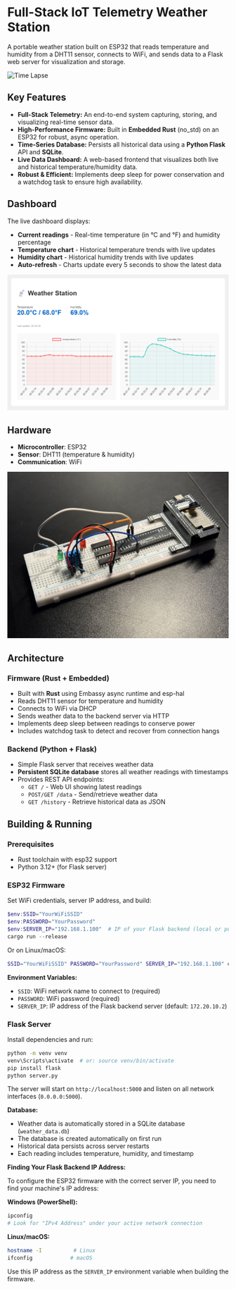 # Full-Stack IoT Telemetry Weather Station

A portable weather station built on ESP32 that reads temperature and humidity from a DHT11 sensor, connects to WiFi, and sends data to a Flask web server for visualization and storage.

![Time Lapse](timelapse.gif)

## Key Features
* **Full-Stack Telemetry:** An end-to-end system capturing, storing, and visualizing real-time sensor data.
* **High-Performance Firmware:** Built in **Embedded Rust** (no_std) on an ESP32 for robust, async operation.
* **Time-Series Database:** Persists all historical data using a **Python Flask** API and **SQLite**.
* **Live Data Dashboard:** A web-based frontend that visualizes both live and historical temperature/humidity data.
* **Robust & Efficient:** Implements deep sleep for power conservation and a watchdog task to ensure high availability.

## Dashboard

The live dashboard displays:
- **Current readings** - Real-time temperature (in °C and °F) and humidity percentage
- **Temperature chart** - Historical temperature trends with live updates
- **Humidity chart** - Historical humidity trends with live updates
- **Auto-refresh** - Charts update every 5 seconds to show the latest data

![Weather Station Dashboard](dashboard.png)

## Hardware

- **Microcontroller**: ESP32
- **Sensor**: DHT11 (temperature & humidity)
- **Communication**: WiFi

![Weather Station Hardware](weather-station.jpeg)

## Architecture

### Firmware (Rust + Embedded)
- Built with **Rust** using Embassy async runtime and esp-hal
- Reads DHT11 sensor for temperature and humidity
- Connects to WiFi via DHCP
- Sends weather data to the backend server via HTTP
- Implements deep sleep between readings to conserve power
- Includes watchdog task to detect and recover from connection hangs

### Backend (Python + Flask)
- Simple Flask server that receives weather data
- **Persistent SQLite database** stores all weather readings with timestamps
- Provides REST API endpoints:
  - `GET /` - Web UI showing latest readings
  - `POST/GET /data` - Send/retrieve weather data
  - `GET /history` - Retrieve historical data as JSON


## Building & Running

### Prerequisites
- Rust toolchain with esp32 support
- Python 3.12+ (for Flask server)

### ESP32 Firmware

Set WiFi credentials, server IP address, and build:

```powershell
$env:SSID="YourWiFiSSID"
$env:PASSWORD="YourPassword"
$env:SERVER_IP="192.168.1.100"  # IP of your Flask backend (local or public)
cargo run --release
```

Or on Linux/macOS:
```bash
SSID="YourWiFiSSID" PASSWORD="YourPassword" SERVER_IP="192.168.1.100" cargo run --release
```

**Environment Variables:**
- `SSID`: WiFi network name to connect to (required)
- `PASSWORD`: WiFi password (required)
- `SERVER_IP`: IP address of the Flask backend server (default: `172.20.10.2`)

### Flask Server

Install dependencies and run:

```bash
python -m venv venv
venv\Scripts\activate  # or: source venv/bin/activate
pip install flask
python server.py
```

The server will start on `http://localhost:5000` and listen on all network interfaces (`0.0.0.0:5000`).

**Database:**
- Weather data is automatically stored in a SQLite database (`weather_data.db`)
- The database is created automatically on first run
- Historical data persists across server restarts
- Each reading includes temperature, humidity, and timestamp

**Finding Your Flask Backend IP Address:**

To configure the ESP32 firmware with the correct server IP, you need to find your machine's IP address:

**Windows (PowerShell):**
```powershell
ipconfig
# Look for "IPv4 Address" under your active network connection
```

**Linux/macOS:**
```bash
hostname -I          # Linux
ifconfig            # macOS
```

Use this IP address as the `SERVER_IP` environment variable when building the firmware.
